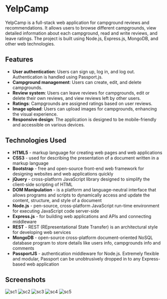 # YelpCamp
YelpCamp is a full-stack web application for campground reviews and recommendations. It allows users to browse different campgrounds, view detailed information about each campground, read and write reviews, and leave ratings. The project is built using Node.js, Express.js, MongoDB, and other web technologies.
## Features
- **User authentication**: Users can sign up, log in, and log out. Authentication is handled using Passport.js.
- **Campground management**: Users can create, edit, and delete campgrounds.
- **Review system**: Users can leave reviews for campgrounds, edit or delete their own reviews, and view reviews left by other users.
- **Ratings**: Campgrounds are assigned ratings based on user reviews.
- **Image upload**: Users can upload images for campgrounds, enhancing the visual experience.
- **Responsive design**: The application is designed to be mobile-friendly and accessible on various devices.

## Technologies Used
- **HTML5** - markup language for creating web pages and web applications
- **CSS3** - used for describing the presentation of a document written in a markup language
- **Bootstrap** - free and open-source front-end web framework for designing websites and web applications quickly
- **jQuery** - cross-platform JavaScript library designed to simplify the client-side scripting of HTML
- **DOM Manipulation** - is a platform and language-neutral interface that allows programs and scripts to dynamically access and update the content, structure, and style of a document
- **Node.js** - pen-source, cross-platform JavaScript run-time environment for executing JavaScript code server-side
- **Express.js** - for building web applications and APIs and connecting middleware
- **REST** - REST (REpresentational State Transfer) is an architectural style for developing web services
- **MongoDB** - open-source cross-platform document-oriented NoSQL database program to store details like users info, campgrounds info and comments
- **PassportJS** - authentication middleware for Node.js. Extremely flexible and modular, Passport can be unobtrusively dropped in to any Express-based web application

## Screenshots
![sc1](https://github.com/rituraj314/YelpCamp/assets/96370518/58d1b1c6-62f7-43b2-9933-571cf7b1d5b5)
![sc2](https://github.com/rituraj314/YelpCamp/assets/96370518/3bdf6428-e2b9-4580-8f9b-08cc6cac7509)
![sc3](https://github.com/rituraj314/YelpCamp/assets/96370518/7c4399d5-04f5-4023-89a3-db1893f4b238)
![sc4](https://github.com/rituraj314/YelpCamp/assets/96370518/bbce7517-f037-41d0-8d42-535acc075d30)
![sc5](https://github.com/rituraj314/YelpCamp/assets/96370518/a28a6f6b-5780-4ce7-a6b6-728f05c88da2)



